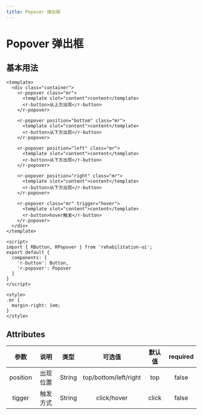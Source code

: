 ```yaml
---
title: Popover 弹出框
---
```


# Popover 弹出框

## 基本用法
<ClientOnly>
  <PopoverDocs></PopoverDocs>
</ClientOnly>

```Vue
<template>
  <div class="container">
    <r-popover class="mr">
      <template slot="content">content</template>
      <r-button>从上方出现</r-button>
    </r-popover>

    <r-popover position="bottom" class="mr">
      <template slot="content">content</template>
      <r-button>从下方出现</r-button>
    </r-popover>

    <r-popover position="left" class="mr">
      <template slot="content">content</template>
      <r-button>从下方出现</r-button>
    </r-popover>

    <r-popover position="right" class="mr">
      <template slot="content">content</template>
      <r-button>从下方出现</r-button>
    </r-popover>

    <r-popover class="mr" trigger="hover">
      <template slot="content">content</template>
      <r-button>hover触发</r-button>
    </r-popover>
  </div>
</template>

<script>
import { RButton, RPopover } from 'rehabilitation-ui';
export default {
  components: {
    'r-button': Button,
    'r-popover': Popover
  }
}
</script>

<style>
.mr {
  margin-right: 1em;
}
</style>
```

## Attributes

|参数| 说明 |  类型  | 可选值 | 默认值 | required
| :-------------: |:-------------:| :-----:|:-----:|:-----:|:-----:|
| position | 出现位置 | String | top/bottom/left/right | top | false
| tigger | 触发方式 | String | click/hover | click | false